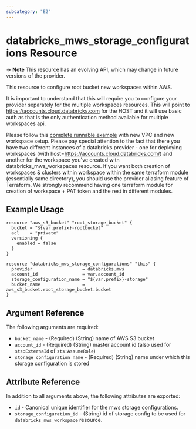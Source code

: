 ```yaml
---
subcategory: "E2"
---
```

# databricks_mws_storage_configurations Resource

-> **Note** This resource has an evolving API, which may change in future versions of the provider.

This resource to configure root bucket new workspaces within AWS.

It is important to understand that this will require you to configure your provider separately for the multiple workspaces resources. This will point to https://accounts.cloud.databricks.com for the HOST and it will use basic auth as that is the only authentication method available for multiple workspaces api. 

Please follow this [complete runnable example](https://github.com/databrickslabs/terraform-provider-databricks/blob/master/scripts/awsmt-integration/main.tf) with new VPC and new workspace setup. Please pay special attention to the fact that there you have two different instances of a databricks provider - one for deploying workspaces (with host=https://accounts.cloud.databricks.com/) and another for the workspace you've created with databricks_mws_workspaces resource. If you want both creation of workspaces & clusters within workspace within the same terraform module (essentially same directory), you should use the provider aliasing feature of Terraform. We strongly recommend having one terraform module for creation of workspace + PAT token and the rest in different modules.

## Example Usage

```hcl
resource "aws_s3_bucket" "root_storage_bucket" {
  bucket = "${var.prefix}-rootbucket"
  acl    = "private"
  versioning {
    enabled = false
  }
}

resource "databricks_mws_storage_configurations" "this" {
  provider                   = databricks.mws
  account_id                 = var.account_id
  storage_configuration_name = "${var.prefix}-storage"
  bucket_name                = aws_s3_bucket.root_storage_bucket.bucket
}
```

## Argument Reference

The following arguments are required:

* `bucket_name` - (Required) (String) name of AWS S3 bucket
* `account_id` - (Required) (String) master account id (also used for `sts:ExternaId` of `sts:AssumeRole`)
* `storage_configuration_name` - (Required) (String) name under which this storage configuration is stored

## Attribute Reference

In addition to all arguments above, the following attributes are exported:

* `id` - Canonical unique identifier for the mws storage configurations.
* `storage_configuration_id` - (String) id of storage config to be used for `databricks_mws_workspace` resource.
